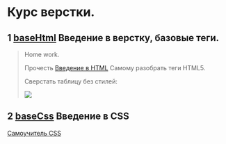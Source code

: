# Курс верстки.

## 1 [baseHtml](https://github.com/MihailBoicko/study/tree/master/overflow/baseHtml) Введение в верстку, базовые теги.

>  Home work.
>
> Прочесть [Введение в HTML](http://htmlbook.ru/samhtml/vvedenie-v-html)
> Cамому разобрать теги HTML5.
> 
> Сверстать таблицу без стилей: 
>
> ![](https://pp.userapi.com/c638924/v638924802/4bd4d/HMcBn6Zq6So.jpg)

## 2 [baseCss](https://github.com/MihailBoicko/study/tree/master/overflow/baseCss) Введение в CSS

[Самоучитель CSS](http://htmlbook.ru/samcss)
